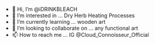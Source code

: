 - 👋 Hi, I’m @iDRINKBLEACH
- 👀 I’m interested in ... Dry Herb Heating Processes
- 🌱 I’m currently learning ... wooden art
- 💞️ I’m looking to collaborate on ... any functional art
- 📫 How to reach me ... IG @Cloud_Connoisseur_Official

<!---
iDRINKBLEACH/iDRINKBLEACH is a ✨ special ✨ repository because its `README.md` (this file) appears on your GitHub profile.
You can click the Preview link to take a look at your changes.
--->
